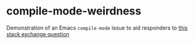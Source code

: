 # compile-mode-weirdness
Demonstration of an Emacs `compile-mode` issue to aid responders to [this stack exchange question](http://emacs.stackexchange.com/questions/31221/length-of-content-before-between-matching-errors-a-compilation-mode-conundrum)
